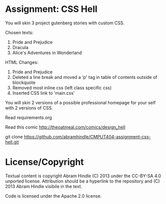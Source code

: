 Assignment: CSS Hell
====================

You will skin 3 project gutenberg stories with custom CSS.

Chosen texts:

1. Pride and Prejudice
2. Dracula
3. Alice's Adventures in Wonderland

HTML Changes:

1. Pride and Prejudice
  1. Deleted a line break and moved a 'p' tag in table of contents outside of blockquote
2. Removed most inline css (left class specific css)
3. Inserted CSS link to 'main.css'

You will skin 2 versions of a possible professional homepage for your
self with 2 versions of CSS.

Read requirements.org

Read this comic http://theoatmeal.com/comics/design_hell

git clone https://github.com/abramhindle/CMPUT404-assignment-css-hell.git

License/Copyright
=================

Textual content is copyright Abram Hindle (C) 2013 under the CC-BY-SA
4.0 unported license. Attribution should be a hyperlink to the
repository and (C) 2013 Abram Hindle visibile in the text.

Code is licensed under the Apache 2.0 license.


